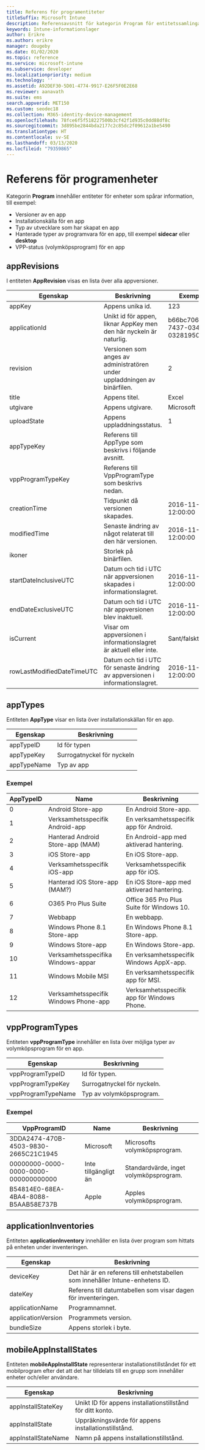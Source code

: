 ```yaml
---
title: Referens för programentiteter
titleSuffix: Microsoft Intune
description: Referensavsnitt för kategorin Program för entitetssamlingar i API:et för Intune-informationslager.
keywords: Intune-informationslager
author: Erikre
ms.author: erikre
manager: dougeby
ms.date: 01/02/2020
ms.topic: reference
ms.service: microsoft-intune
ms.subservice: developer
ms.localizationpriority: medium
ms.technology: ''
ms.assetid: A92DEF30-5D01-4774-9917-E26F5F0E2E68
ms.reviewer: aanavath
ms.suite: ems
search.appverid: MET150
ms.custom: seodec18
ms.collection: M365-identity-device-management
ms.openlocfilehash: 78fce6f5f518227500b3cf42f1d935c0dd88df8c
ms.sourcegitcommit: 3d895be2844bda2177c2c85dc2f09612a1be5490
ms.translationtype: HT
ms.contentlocale: sv-SE
ms.lasthandoff: 03/13/2020
ms.locfileid: "79359865"
---
```

# <a name="reference-for-application-entities"></a>Referens för programenheter

Kategorin **Program** innehåller entiteter för enheter som spårar information, till exempel:

- Versioner av en app
- Installationskälla för en app
- Typ av utvecklare som har skapat en app
- Hanterade typer av programvara för en app, till exempel **sidecar** eller **desktop**
- VPP-status (volymköpsprogram) för en app

## <a name="apprevisions"></a>appRevisions

I entiteten **AppRevision** visas en lista över alla appversioner.

| Egenskap  | Beskrivning | Exempel |
|---------|------------|--------|
| appKey |Appens unika id. |123 |
| applicationId |Unikt id för appen, liknar AppKey men den här nyckeln är naturlig. |b66bc706-ffff-7437-0340-032819502773 |
| revision |Versionen som anges av administratören under uppladdningen av binärfilen. |2 |
| title |Appens titel. |Excel |
| utgivare |Appens utgivare. |Microsoft |
| uploadState |Appens uppladdningsstatus. |1 |
| appTypeKey |Referens till AppType som beskrivs i följande avsnitt. | |
| vppProgramTypeKey |Referens till VppProgramType som beskrivs nedan. | |
| creationTime |Tidpunkt då versionen skapades. |2016-11-23 12:00:00 |
| modifiedTime |Senaste ändring av något relaterat till den här versionen. |2016-11-23 12:00:00 |
| ikoner |Storlek på binärfilen. | |
| startDateInclusiveUTC |Datum och tid i UTC när appversionen skapades i informationslagret. |2016-11-23 12:00:00 |
| endDateExclusiveUTC |Datum och tid i UTC när appversionen blev inaktuell. |2016-11-23 12:00:00 |
| isCurrent |Visar om appversionen i informationslagret är aktuell eller inte. |Sant/falskt |
| rowLastModifiedDateTimeUTC |Datum och tid i UTC för senaste ändring av appversionen i informationslagret. |2016-11-23 12:00:00 |

## <a name="apptypes"></a>appTypes

Entiteten **AppType** visar en lista över installationskällan för en app.

| Egenskap  | Beskrivning |
|---------|------------|
| appTypeID |Id för typen |
| appTypeKey |Surrogatnyckel för nyckeln |
| appTypeName |Typ av app |

### <a name="example"></a>Exempel

| AppTypeID  | Name | Beskrivning |
|---------|------------|--------|
| 0 |Android Store-app | En Android Store-app. |
| 1 |Verksamhetsspecifik Android-app | En verksamhetsspecifik app för Android. |
| 2 |Hanterad Android Store-app (MAM) | En Android-app med aktiverad hantering. |
| 3 |iOS Store-app | En iOS Store-app. |
| 4 |Verksamhetsspecifik iOS-app | Verksamhetsspecifik app för iOS. |
| 5 |Hanterad iOS Store-app (MAM?) | En iOS Store-app med aktiverad hantering. |
| 6 |O365 Pro Plus Suite | Office 365 Pro Plus Suite för Windows 10. |
| 7 |Webbapp | En webbapp. |
| 8 |Windows Phone 8.1 Store-app | En Windows Phone 8.1 Store-app. |
| 9 |Windows Store-app | En Windows Store-app. |
| 10 |Verksamhetsspecifika Windows-appar | En verksamhetsspecifik Windows AppX-app. |
| 11 |Windows Mobile MSI | En verksamhetsspecifik app för MSI. |
| 12 |Verksamhetsspecifik Windows Phone-app | Verksamhetsspecifik app för Windows Phone. |


## <a name="vppprogramtypes"></a>vppProgramTypes

Entiteten **vppProgramType** innehåller en lista över möjliga typer av volymköpsprogram för en app.

| Egenskap  | Beskrivning |
|---------|------------|
| vppProgramTypeID | Id för typen. |
| vppProgramTypeKey | Surrogatnyckel för nyckeln. |
| vppProgramTypeName | Typ av volymköpsprogram. |

### <a name="example"></a>Exempel

| VppProgramID  | Name | Beskrivning |
|---------|------------|--------|
| 3DDA2474-470B-4503-9830-2665C21C1945 | Microsoft | Microsofts volymköpsprogram. |
| 00000000-0000-0000-0000-000000000000 | Inte tillgängligt än | Standardvärde, inget volymköpsprogram. |
| B54814E0-68EA-4BA4-8088-B5AAB58E737B | Apple | Apples volymköpsprogram. |



## <a name="applicationinventories"></a>applicationInventories

Entiteten **applicationInventory** innehåller en lista över program som hittats på enheten under inventeringen.

| Egenskap  | Beskrivning |
|---------|------------|
| deviceKey | Det här är en referens till enhetstabellen som innehåller Intune-enhetens ID. |
| dateKey | Referens till datumtabellen som visar dagen för inventeringen. |
| applicationName | Programnamnet. |
| applicationVersion | Programmets version. |
| bundleSize | Appens storlek i byte. |

## <a name="mobileappinstallstates"></a>mobileAppInstallStates

Entiteten **mobileAppInstallState** representerar installationstillståndet för ett mobilprogram efter det att det har tilldelats till en grupp som innehåller enheter och/eller användare.

| Egenskap | Beskrivning |
|---|---|
| appInstallStateKey | Unikt ID för appens installationstillstånd för ditt konto. |
| appInstallState | Uppräkningsvärde för appens installationstillstånd. |
| appInstallStateName | Namn på appens installationstillstånd. |



